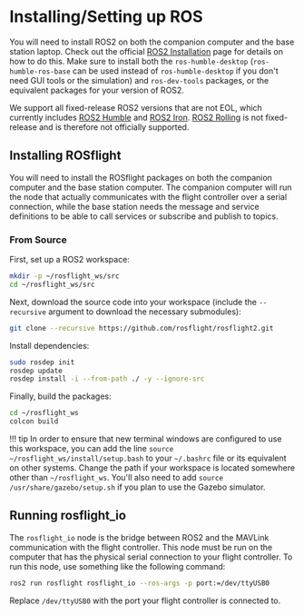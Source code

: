 # Installing/Setting up ROS

You will need to install ROS2 on both the companion computer and the base station laptop. Check out the official [ROS2 Installation](https://docs.ros.org/en/humble/Installation/Ubuntu-Install-Debians.html) page for details on how to do this. Make sure to install both the `ros-humble-desktop` (`ros-humble-ros-base` can be used instead of `ros-humble-desktop` if you don't need GUI tools or the simulation) and `ros-dev-tools` packages, or the equivalent packages for your version of ROS2.

We support all fixed-release ROS2 versions that are not EOL, which currently includes [ROS2 Humble](https://docs.ros.org/en/humble/Installation.html) and [ROS2 Iron](https://docs.ros.org/en/iron/Installation/Ubuntu-Install-Debians.html). [ROS2 Rolling](https://docs.ros.org/en/rolling/Installation/Ubuntu-Install-Debians.html) is not fixed-release and is therefore not officially supported. 

## Installing ROSflight

You will need to install the ROSflight packages on both the companion computer and the base station computer. The companion computer will run the node that actually communicates with the flight controller over a serial connection, while the base station needs the message and service definitions to be able to call services or subscribe and publish to topics.

### From Source

First, set up a ROS2 workspace:

```bash
mkdir -p ~/rosflight_ws/src
cd ~/rosflight_ws/src
```

Next, download the source code into your workspace (include the `--recursive` argument to download the necessary submodules):
```bash
git clone --recursive https://github.com/rosflight/rosflight2.git
```
Install dependencies:
```bash
sudo rosdep init
rosdep update
rosdep install -i --from-path ./ -y --ignore-src
```
Finally, build the packages:
```bash
cd ~/rosflight_ws
colcon build
```

!!! tip
    In order to ensure that new terminal windows are configured to use this workspace, you can add the line `source ~/rosflight_ws/install/setup.bash` to your `~/.bashrc` file or its equivalent on other systems. Change the path if your workspace is located somewhere other than  `~/rosflight_ws`. You'll also need to add `source /usr/share/gazebo/setup.sh` if you plan to use the Gazebo simulator.

## Running rosflight_io

The `rosflight_io` node is the bridge between ROS2 and the MAVLink communication with the flight controller. This node must be run on the computer that has the physical serial connection to your flight controller. To run this node, use something like the following command:
```bash
ros2 run rosflight rosflight_io --ros-args -p port:=/dev/ttyUSB0
```
Replace `/dev/ttyUSB0` with the port your flight controller is connected to.
